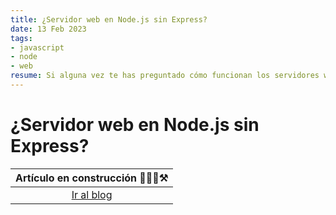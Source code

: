 ```yaml
---
title: ¿Servidor web en Node.js sin Express?
date: 13 Feb 2023
tags:
- javascript
- node
- web
resume: Si alguna vez te has preguntado cómo funcionan los servidores web en Node.js, estás en el lugar correcto. En este artículo, te mostraremos cómo crear uno desde cero sin usar Express.
---
```


# ¿Servidor web en Node.js sin Express?

|Artículo en construcción 👷🏻‍♂️⚒️|
|:---------------------------:|
|[Ir al blog](/#blog)|
